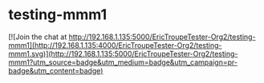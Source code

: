 # testing-mmm1

[![Join the chat at http://192.168.1.135:5000/EricTroupeTester-Org2/testing-mmm1](http://192.168.1.135:4000/EricTroupeTester-Org2/testing-mmm1.svg)](http://192.168.1.135:5000/EricTroupeTester-Org2/testing-mmm1?utm_source=badge&utm_medium=badge&utm_campaign=pr-badge&utm_content=badge)